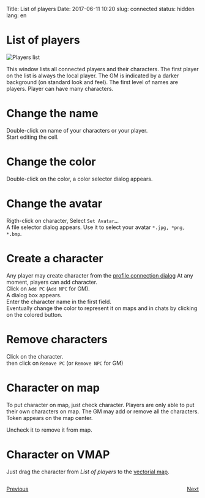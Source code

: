 Title: List of players
Date: 2017-06-11 10:20
slug: connected
status: hidden
lang: en

# List of players

![Players list]({static}/images/tuto/18_playerlist_en.jpg)

This window lists all connected players and their characters. The first
player on the list is always the local player. 
The GM is indicated by a darker background (on standard look and feel).
The first level of names are players.
Player can have many characters.

# Change the name

Double-click on name of your characters or your player.  
Start editing the cell.

# Change the color

Double-click on the color, a color selector dialog appears.  

# Change the avatar

Rigth-click on character, Select `Set Avatar…`.  
A file selector dialog appears. Use it to select your avatar `*.jpg, *png, *.bmp`.  

# Create a character

Any player may create character from the [profile connection dialog]({filename}03_firststeps.md)
At any moment, players can add character.  
Click on `Add PC` (`Add NPC` for GM).  
A dialog box appears.  
Enter the character name in the first field.  
Eventually change the color to represent it on maps and in chats by clicking on the colored button.

# Remove characters

Click on the character.  
then click on `Remove PC` (or `Remove NPC` for GM)


# Character on map

To put character on map, just check character.
Players are only able to put their own characters on map.
The GM may add or remove all the characters.  
Token appears on the map center.

Uncheck it to remove it from map.

# Character on VMAP

Just drag the character from *List of players* to the [vectorial map]({filename}17_VectorialMap.md).



<p style="text-align: left; width:49%;  display: inline-block;"><a href="/events.html">Previous</a></p>
<p style="text-align: right; width:50%;  display: inline-block;"><a href="/chatting.html">Next</a></p>
